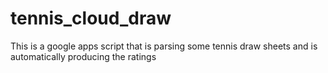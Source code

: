# tennis_cloud_draw
This is a google apps script that is parsing some tennis draw sheets and is automatically producing the ratings
